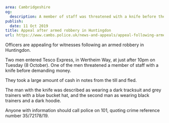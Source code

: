 ```yaml
area: Cambridgeshire
og:
  description: A member of staff was threatened with a knife before the men stole money from the till.
publish:
  date: 11 Oct 2019
title: Appeal after armed robbery in Huntingdon
url: https://www.cambs.police.uk/news-and-appeals/appeal-following-armed-robbery-Huntingdon
```

Officers are appealing for witnesses following an armed robbery in Huntingdon.

Two men entered Tesco Express, in Wertheim Way, at just after 10pm on Tuesday (8 October). One of the men threatened a member of staff with a knife before demanding money.

They took a large amount of cash in notes from the till and fled.

The man with the knife was described as wearing a dark tracksuit and grey trainers with a blue bucket hat, and the second man as wearing black trainers and a dark hoodie.

Anyone with information should call police on 101, quoting crime reference number 35/72178/19.
